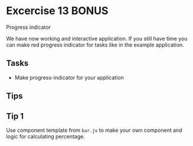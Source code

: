 # Excercise 13 BONUS


Progress indicator

We have now working and interactive application.
If you still have time you can make red progress indicator for tasks like in the example application.


## Tasks
- Make progress-indicator for your application



## Tips


## Tip 1
Use component template from `bar.js` to make your own component and logic for calculating percentage.
